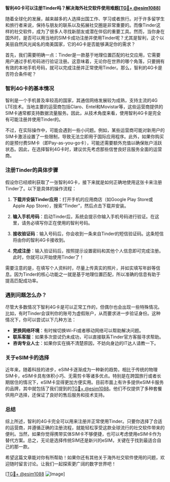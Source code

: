 **智利4G卡可以注册Tinder吗？解决海外社交软件使用难题[[TG💪+ @esim1088](https://t.me/s/esim1088)]**

随着全球化的发展，越来越多的人选择出国工作、学习或者旅行。对于许多留学生和旅行者来说，保持与朋友的联系以及拓展社交圈是非常重要的。而像Tinder这样的社交软件，成为了很多人寻找新朋友或潜在伴侣的重要工具。然而，当你身在国外时，是否可以用当地的SIM卡成功注册并使用Tinder呢？尤其是智利，这个以美丽自然风光闻名的南美国家，它的4G卡是否能够满足你的需求？

首先，我们需要明确一点：Tinder是一款基于地理位置匹配的社交应用，它需要用户通过手机号码进行验证注册。这意味着，无论你在世界的哪个角落，只要拥有有效的本地手机号码，就可以完成注册并正常使用Tinder。那么，智利的4G卡是否符合条件呢？

### 智利4G卡的基本情况

智利是一个手机普及率较高的国家，其通信网络发展较为成熟，支持主流的4G LTE技术。当地主要的运营商包括Claro、Entel和Movistar等，这些运营商提供的SIM卡通常都支持数据流量服务。因此，从技术角度来看，使用智利4G卡是完全有可能注册并使用Tinder的。

不过，在实际操作中，可能会遇到一些小问题。例如，某些运营商可能对新用户的SIM卡激活设置了一些限制，导致无法立即用于国际应用程序。此外，如果你购买的是预付费SIM卡（即Pay-as-you-go卡），可能还需要额外充值以确保账户活跃状态。因此，在选择智利4G卡时，建议优先考虑那些信誉良好且服务全面的运营商。

### 注册Tinder的具体步骤

假设你已经顺利获取了一张智利4G卡，接下来就是如何正确地使用这张卡来注册Tinder了。以下是具体的操作流程：

1. **下载并安装Tinder应用**：打开手机的应用商店（如Google Play Store或Apple App Store），搜索“Tinder”，然后点击下载并安装。
   
2. **输入手机号码**：启动Tinder后，系统会提示你输入手机号码进行验证。在这里，请务必填写你正在使用的智利号码。

3. **接收验证码**：输入号码后，你会收到一条来自Tinder的短信验证码。这条短信将由你的智利4G卡接收到。

4. **完成注册**：输入验证码后，按照提示设置密码和其他个人信息即可完成注册。此时，你就可以开始使用Tinder了！

需要注意的是，在填写个人资料时，尽量上传真实的照片，并如实填写年龄等信息。因为Tinder的核心功能之一就是基于地理位置匹配，所以准确的信息有助于提高匹配成功率。

### 遇到问题怎么办？

尽管大多数情况下智利4G卡是可以正常工作的，但偶尔也会出现一些特殊情况。比如，有时Tinder会误判你的账号为虚假账户，从而要求进一步验证身份。这种情况下，你可以尝试以下几种方法：

- **更换网络环境**：有时候切换Wi-Fi或者移动网络可以帮助解决问题。
- **联系客服**：如果多次尝试仍未成功，可以直接联系Tinder官方客服寻求帮助。
- **咨询专业人士**：如果你实在搞不清楚原因，不妨向身边的IT达人请教一下。

### 关于eSIM卡的选择

近年来，随着科技的进步，eSIM卡逐渐成为一种新的趋势。相比于传统的物理SIM卡，eSIM卡具有体积小巧、无需剪卡等诸多优点。特别是在跨国旅行或者长期居住的情况下，eSIM卡显得更加方便实用。目前市面上有许多提供eSIM卡服务的品牌，其中就包括了我们提到的[TG💪+ @esim1088](https://t.me/s/esim1088)。他们不仅提供了多种套餐供用户选择，还保证了良好的售后服务和技术支持。

### 总结

综上所述，智利的4G卡完全可以用来注册并正常使用Tinder。只要你选择了合适的运营商，并遵循正确的注册流程，就能轻松享受这款全球流行的社交软件带来的便利。当然，如果你觉得携带实体SIM卡不够便捷，也可以考虑使用eSIM卡作为替代方案。总之，无论是选择传统SIM还是新兴的eSIM，关键在于找到最适合自己的那一款。

希望这篇文章能对你有所帮助！如果你还有其他关于海外社交软件使用的问题，欢迎随时留言讨论。让我们一起探索更广阔的数字世界吧！

[[TG💪+ @esim1088](https://t.me/s/esim1088) ![Image](https://i.postimg.cc/4NQfJmqS/Snipaste-2025-05-13-00-14-12.png)]